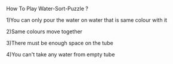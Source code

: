 How To Play Water-Sort-Puzzle ?

1)You can only pour the water on water that is same colour with it

2)Same colours move together

3)There must be enough space on the tube

4)You can't take any water from empty tube
